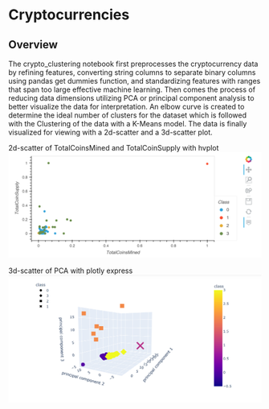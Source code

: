 # Cryptocurrencies

## Overview

The crypto_clustering notebook first preprocesses the cryptocurrency data by refining features, converting string columns to separate binary columns using pandas get dummies function, and standardizing features with ranges that span too large effective machine learning. Then comes the process of reducing data dimensions utilizing PCA or principal component analysis to better visualize the data for interpretation. An elbow curve is created to determine the ideal number of clusters for the dataset which is followed with the Clustering of the data with a K-Means model. The data is finally visualized for viewing with a 2d-scatter and a 3d-scatter plot.





2d-scatter of TotalCoinsMined and TotalCoinSupply with hvplot 
![alt text](resources/scatter.PNG)


3d-scatter of PCA with plotly express 
![alt text](resources/3d_scatter.PNG)

